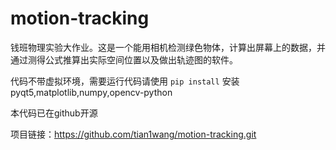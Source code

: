 # motion-tracking
钱班物理实验大作业。这是一个能用相机检测绿色物体，计算出屏幕上的数据，并通过测得公式推算出实际空间位置以及做出轨迹图的软件。

代码不带虚拟环境，需要运行代码请使用
``` pip install ```
安装pyqt5,matplotlib,numpy,opencv-python

本代码已在github开源

项目链接：https://github.com/tian1wang/motion-tracking.git

